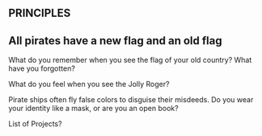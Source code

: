 ## PRINCIPLES

## All pirates have a new flag and an old flag

What do you remember when you see the flag of your old country? What have you forgotten? 

What do you feel when you see the Jolly Roger? 

Pirate ships often fly false colors to disguise their misdeeds. Do you wear your identity like a mask, or are you an open book?

List of Projects?
